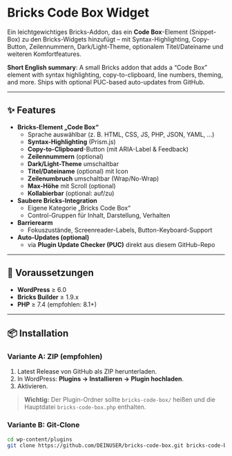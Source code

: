 # Bricks Code Box Widget

Ein leichtgewichtiges Bricks-Addon, das ein **Code Box**-Element (Snippet-Box) zu den Bricks-Widgets hinzufügt – mit Syntax-Highlighting, Copy-Button, Zeilennummern, Dark/Light-Theme, optionalem Titel/Dateiname und weiteren Komfortfeatures.

**Short English summary**: A small Bricks addon that adds a “Code Box” element with syntax highlighting, copy-to-clipboard, line numbers, theming, and more. Ships with optional PUC-based auto-updates from GitHub.

---

## ✨ Features

- **Bricks-Element „Code Box“**
  - Sprache auswählbar (z. B. HTML, CSS, JS, PHP, JSON, YAML, …)
  - **Syntax-Highlighting** (Prism.js)
  - **Copy-to-Clipboard**-Button (mit ARIA-Label & Feedback)
  - **Zeilennummern** (optional)
  - **Dark/Light-Theme** umschaltbar
  - **Titel/Dateiname** (optional) mit Icon
  - **Zeilenumbruch** umschaltbar (Wrap/No-Wrap)
  - **Max-Höhe** mit Scroll (optional)
  - **Kollabierbar** (optional: auf/zu)
- **Saubere Bricks-Integration**
  - Eigene Kategorie „Bricks Code Box“
  - Control-Gruppen für Inhalt, Darstellung, Verhalten
- **Barrierearm**
  - Fokuszustände, Screenreader-Labels, Button-Keyboard-Support
- **Auto-Updates (optional)**
  - via **Plugin Update Checker (PUC)** direkt aus diesem GitHub-Repo

---

## 🔧 Voraussetzungen

- **WordPress** ≥ 6.0  
- **Bricks Builder** ≥ 1.9.x  
- **PHP** ≥ 7.4 (empfohlen: 8.1+)

---

## 📦 Installation

### Variante A: ZIP (empfohlen)
1. Latest Release von GitHub als ZIP herunterladen.
2. In WordPress: **Plugins → Installieren → Plugin hochladen**.
3. Aktivieren.

> **Wichtig:** Der Plugin-Ordner sollte `bricks-code-box/` heißen und die Hauptdatei `bricks-code-box.php` enthalten.

### Variante B: Git-Clone
```bash
cd wp-content/plugins
git clone https://github.com/DEINUSER/bricks-code-box.git bricks-code-box
